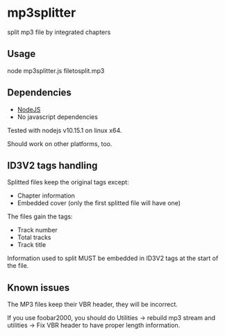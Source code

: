 # mp3splitter
split mp3 file by integrated chapters

## Usage ##
node mp3splitter.js filetosplit.mp3

## Dependencies ##
- [NodeJS](https://nodejs.org/en/download/)
- No javascript dependencies

Tested with nodejs v10.15.1 on linux x64.

Should work on other platforms, too.

## ID3V2 tags handling ##

Splitted files keep the original tags except:
- Chapter information
- Embedded cover (only the first splitted file will have one)

The files gain the tags:
- Track number
- Total tracks
- Track title

Information used to split MUST be embedded in ID3V2 tags at the start of the file.

## Known issues ##
The MP3 files keep their VBR header, they will be incorrect.

If you use foobar2000, you should do Utilities -> rebuild mp3 stream and utilities -> Fix VBR header to have proper length information.
